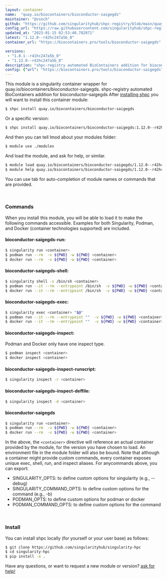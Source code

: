 ```yaml
---
layout: container
name:  "quay.io/biocontainers/bioconductor-saigegds"
maintainer: "@vsoch"
github: "https://github.com/singularityhub/shpc-registry/blob/main/quay.io/biocontainers/bioconductor-saigegds/container.yaml"
config_url: "https://raw.githubusercontent.com/singularityhub/shpc-registry/main/quay.io/biocontainers/bioconductor-saigegds/container.yaml"
updated_at: "2023-01-15 02:53:40.702071"
latest: "1.12.0--r42hc247a5b_0"
container_url: "https://biocontainers.pro/tools/bioconductor-saigegds"

versions:
 - "1.8.1--r41hc247a5b_0"
 - "1.12.0--r42hc247a5b_0"
description: "shpc-registry automated BioContainers addition for bioconductor-saigegds"
config: {"url": "https://biocontainers.pro/tools/bioconductor-saigegds", "maintainer": "@vsoch", "description": "shpc-registry automated BioContainers addition for bioconductor-saigegds", "latest": {"1.12.0--r42hc247a5b_0": "sha256:20c8ed9bdbc82a8bf1755d6657f85c52ae6056a28bb1a7a88849ffab15ed416a"}, "tags": {"1.8.1--r41hc247a5b_0": "sha256:d771d815703ac3b404466d9b0c6056736db71a36e68ad3b51cd597756745e388", "1.12.0--r42hc247a5b_0": "sha256:20c8ed9bdbc82a8bf1755d6657f85c52ae6056a28bb1a7a88849ffab15ed416a"}, "docker": "quay.io/biocontainers/bioconductor-saigegds"}
---
```


This module is a singularity container wrapper for quay.io/biocontainers/bioconductor-saigegds.
shpc-registry automated BioContainers addition for bioconductor-saigegds
After [installing shpc](#install) you will want to install this container module:


```bash
$ shpc install quay.io/biocontainers/bioconductor-saigegds
```

Or a specific version:

```bash
$ shpc install quay.io/biocontainers/bioconductor-saigegds:1.12.0--r42hc247a5b_0
```

And then you can tell lmod about your modules folder:

```bash
$ module use ./modules
```

And load the module, and ask for help, or similar.

```bash
$ module load quay.io/biocontainers/bioconductor-saigegds/1.12.0--r42hc247a5b_0
$ module help quay.io/biocontainers/bioconductor-saigegds/1.12.0--r42hc247a5b_0
```

You can use tab for auto-completion of module names or commands that are provided.

<br>

### Commands

When you install this module, you will be able to load it to make the following commands accessible.
Examples for both Singularity, Podman, and Docker (container technologies supported) are included.

#### bioconductor-saigegds-run:

```bash
$ singularity run <container>
$ podman run --rm  -v ${PWD} -w ${PWD} <container>
$ docker run --rm  -v ${PWD} -w ${PWD} <container>
```

#### bioconductor-saigegds-shell:

```bash
$ singularity shell -s /bin/sh <container>
$ podman run --it --rm --entrypoint /bin/sh  -v ${PWD} -w ${PWD} <container>
$ docker run --it --rm --entrypoint /bin/sh  -v ${PWD} -w ${PWD} <container>
```

#### bioconductor-saigegds-exec:

```bash
$ singularity exec <container> "$@"
$ podman run --it --rm --entrypoint ""  -v ${PWD} -w ${PWD} <container> "$@"
$ docker run --it --rm --entrypoint ""  -v ${PWD} -w ${PWD} <container> "$@"
```

#### bioconductor-saigegds-inspect:

Podman and Docker only have one inspect type.

```bash
$ podman inspect <container>
$ docker inspect <container>
```

#### bioconductor-saigegds-inspect-runscript:

```bash
$ singularity inspect -r <container>
```

#### bioconductor-saigegds-inspect-deffile:

```bash
$ singularity inspect -d <container>
```



#### bioconductor-saigegds

```bash
$ singularity run <container>
$ podman run --rm  -v ${PWD} -w ${PWD} <container>
$ docker run --rm  -v ${PWD} -w ${PWD} <container>
```


In the above, the `<container>` directive will reference an actual container provided
by the module, for the version you have chosen to load. An environment file in the
module folder will also be bound. Note that although a container
might provide custom commands, every container exposes unique exec, shell, run, and
inspect aliases. For anycommands above, you can export:

 - SINGULARITY_OPTS: to define custom options for singularity (e.g., --debug)
 - SINGULARITY_COMMAND_OPTS: to define custom options for the command (e.g., -b)
 - PODMAN_OPTS: to define custom options for podman or docker
 - PODMAN_COMMAND_OPTS: to define custom options for the command

<br>

### Install

You can install shpc locally (for yourself or your user base) as follows:

```bash
$ git clone https://github.com/singularityhub/singularity-hpc
$ cd singularity-hpc
$ pip install -e .
```

Have any questions, or want to request a new module or version? [ask for help!](https://github.com/singularityhub/singularity-hpc/issues)